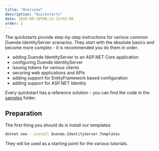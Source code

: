 ```yaml
---
title: "Overview"
description: "Quickstarts"
date: 2020-09-10T08:22:12+02:00
order: 1
---
```


The quickstarts provide step-by-step instructions for various common Duende IdentityServer scenarios. They start with the absolute basics and become more complex - it is recommended you do them in order.

* adding Duende IdentityServer to an ASP.NET Core application
* configuring Duende IdentityServer
* issuing tokens for various clients
* securing web applications and APIs
* adding support for EntityFramework based configuration
* adding support for ASP.NET Identity

Every quickstart has a reference solution - you can find the code in the [samples](https://github.com/DuendeSoftware/Samples/tree/main/IdentityServer/v6/Quickstarts) folder.

## Preparation
The first thing you should do is install our templates:

```bash
dotnet new --install Duende.IdentityServer.Templates
```

They will be used as a starting point for the various tutorials.
